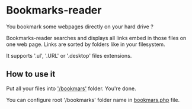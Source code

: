 # Bookmarks-reader

You bookmark some webpages directly on your hard drive ?

Bookmarks-reader searches and displays all links embed in those files on one web page. Links are sorted by folders like in your filesystem.

It supports '.ul', '.URL' or '.desktop' files extensions.

## How to use it
Put all your files into ['/bookmars'](https://github.com/dvdn/bookmarks-reader/blob/master/inc/bookmarks.php#L5 "go to bookmarks folder") folder.
You're done.

You can configure root '/bookmarks' folder name in [bookmars.php](https://github.com/dvdn/bookmarks-reader/blob/master/inc/bookmarks.php#L5 "go to inc/bookmarks.php") file.
